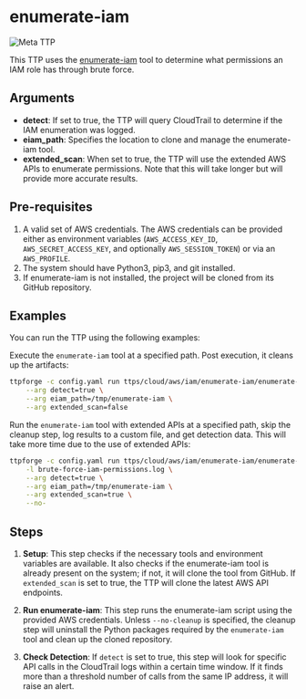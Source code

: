 # enumerate-iam

![Meta TTP](https://img.shields.io/badge/Meta_TTP-blue)

This TTP uses the [enumerate-iam](https://github.com/andresriancho/enumerate-iam)
tool to determine what permissions an IAM role has through brute force.

## Arguments

- **detect**: If set to true, the TTP will
  query CloudTrail to determine if the IAM enumeration was logged.
- **eiam_path**: Specifies the location to clone and manage the enumerate-iam
  tool.
- **extended_scan**: When set to true, the TTP will use the
  extended AWS APIs to enumerate permissions.
  Note that this will take longer but will provide more accurate results.

## Pre-requisites

1. A valid set of AWS credentials. The AWS credentials can be
   provided either as environment variables (`AWS_ACCESS_KEY_ID`,
   `AWS_SECRET_ACCESS_KEY`, and optionally `AWS_SESSION_TOKEN`) or
   via an `AWS_PROFILE`.
1. The system should have Python3, pip3, and git installed.
1. If enumerate-iam is not installed, the project will be cloned from
   its GitHub repository.

## Examples

You can run the TTP using the following examples:

Execute the `enumerate-iam` tool at a specified path. Post execution,
it cleans up the artifacts:

```bash
ttpforge -c config.yaml run ttps/cloud/aws/iam/enumerate-iam/enumerate-iam.yaml \
    --arg detect=true \
    --arg eiam_path=/tmp/enumerate-iam \
    --arg extended_scan=false
```

Run the `enumerate-iam` tool with extended APIs at a specified path,
skip the cleanup step, log results to a custom file, and get detection
data. This will take more time due to the use of extended APIs:

```bash
ttpforge -c config.yaml run ttps/cloud/aws/iam/enumerate-iam/enumerate-iam.yaml \
    -l brute-force-iam-permissions.log \
    --arg detect=true \
    --arg eiam_path=/tmp/enumerate-iam \
    --arg extended_scan=true \
    --no-
```

## Steps

1. **Setup**: This step checks if the necessary tools and environment
   variables are available. It also checks if the enumerate-iam tool is
   already present on the system; if not, it will clone the tool from
   GitHub. If `extended_scan` is set to true, the TTP will clone the
   latest AWS API endpoints.

1. **Run enumerate-iam**: This step runs the enumerate-iam script using
   the provided AWS credentials. Unless `--no-cleanup` is specified,
   the cleanup step will uninstall the Python packages required by the
   `enumerate-iam` tool and clean up the cloned repository.

1. **Check Detection**: If `detect` is set to true, this step will look
   for specific API calls in the CloudTrail logs within a certain time
   window. If it finds more than a threshold number of calls from the same IP
   address, it will raise an alert.

